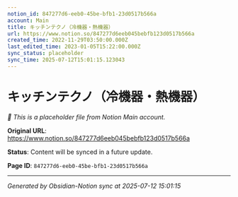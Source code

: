 ```yaml
---
notion_id: 847277d6-eeb0-45be-bfb1-23d0517b566a
account: Main
title: キッチンテクノ（冷機器・熱機器）
url: https://www.notion.so/847277d6eeb045bebfb123d0517b566a
created_time: 2022-11-29T03:50:00.000Z
last_edited_time: 2023-01-05T15:22:00.000Z
sync_status: placeholder
sync_time: 2025-07-12T15:01:15.123043
---
```


# キッチンテクノ（冷機器・熱機器）

*🔄 This is a placeholder file from Notion Main account.*

**Original URL**: https://www.notion.so/847277d6eeb045bebfb123d0517b566a

**Status**: Content will be synced in a future update.

**Page ID**: `847277d6-eeb0-45be-bfb1-23d0517b566a`

---

*Generated by Obsidian-Notion sync at 2025-07-12 15:01:15*
